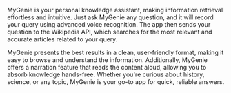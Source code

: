 MyGenie is your personal knowledge assistant, making information retrieval effortless and intuitive. Just ask MyGenie any question, and it will record your query using advanced voice recognition. The app then sends your question to the Wikipedia API, which searches for the most relevant and accurate articles related to your query.

MyGenie presents the best results in a clean, user-friendly format, making it easy to browse and understand the information. Additionally, MyGenie offers a narration feature that reads the content aloud, allowing you to absorb knowledge hands-free. Whether you're curious about history, science, or any topic, MyGenie is your go-to app for quick, reliable answers.
